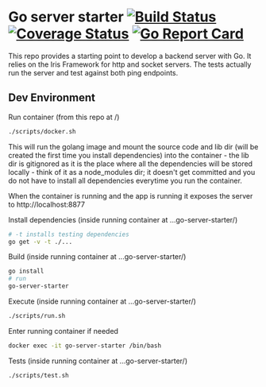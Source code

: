 # Go server starter [![Build Status](https://travis-ci.org/AquiGorka/go-server-starter.svg?branch=master)](https://travis-ci.org/AquiGorka/go-server-starter) [![Coverage Status](https://coveralls.io/repos/github/AquiGorka/go-server-starter/badge.svg?branch=master)](https://coveralls.io/github/AquiGorka/go-server-starter?branch=master) [![Go Report Card](https://goreportcard.com/badge/github.com/AquiGorka/go-server-starter)](https://goreportcard.com/report/github.com/AquiGorka/go-server-starter)

This repo provides a starting point to develop a backend server with Go. It relies on the Iris Framework for http and socket servers. The tests actually run the server and test against both ping endpoints.

## Dev Environment

Run container (from this repo at /)
```sh
./scripts/docker.sh
```

This will run the golang image and mount the source code and lib dir (will be created the first time you install dependencies) into the container - the lib dir is gitignored as it is the place where all the dependencies will be stored locally - think of it as a node_modules dir; it doesn't get committed and you do not have to install all dependencies everytime you run the container.

When the container is running and the app is running it exposes the server to http://localhost:8877

Install dependencies (inside running container at ...go-server-starter/)
```sh
# -t installs testing dependencies
go get -v -t ./...
```

Build (inside running container at ...go-server-starter/)
```sh
go install
# run
go-server-starter
```

Execute (inside running container at ...go-server-starter/)
```sh
./scripts/run.sh
```

Enter running container if needed
```sh
docker exec -it go-server-starter /bin/bash
```

Tests (inside running container at ...go-server-starter/)
```sh
./scripts/test.sh
```

